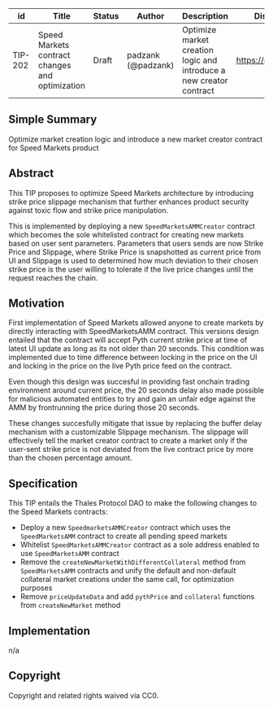 | id | Title | Status | Author | Description | Discussions to | Created |
| ----------- | ----------- | ----------- | ----------- | ----------- | ----------- | ----------- |
| TIP-202 | Speed Markets contract changes and optimization | Draft | padzank (@padzank) | Optimize market creation logic and introduce a new creator contract | https://discord.gg/thales | 2024-05-17


## Simple Summary

Optimize market creation logic and introduce a new market creator contract for Speed Markets product

## Abstract

This TIP proposes to optimize Speed Markets architecture by introducing strike price slippage mechanism that further enhances product security against toxic flow and strike price manipulation.  
  
This is implemented by deploying a new `SpeedMarketsAMMCreator` contract which becomes the sole whitelisted contract for creating new markets based on user sent parameters. Parameters that users sends are now Strike Price and Slippage, where Strike Price is snapshotted as current price from UI and Slippage is used to determined how much deviation to their chosen strike price is the user willing to tolerate if the live price changes until the request reaches the chain.
  
## Motivation
 
First implementation of Speed Markets allowed anyone to create markets by directly interacting with SpeedMarketsAMM contract. This versions design entailed that the contract will accept Pyth current strike price at time of latest UI update as long as its not older than 20 seconds. This condition was implemented due to time difference between locking in the price on the UI and locking in the price on the live Pyth price feed on the contract.  
  
Even though this design was succesful in providing fast onchain trading environment around current price, the 20 seconds delay also made possible for malicious automated entities to try and gain an unfair edge against the AMM by frontrunning the price during those 20 seconds.  
  
These changes succesfully mitigate that issue by replacing the buffer delay mechanism with a customizable Slippage mechanism. The slippage will effectively tell the market creator contract to create a market only if the user-sent strike price is not deviated from the live contract price by more than the chosen percentage amount.
## Specification 

This TIP entails the Thales Protocol DAO to make the following changes to the Speed Markets contracts:

- Deploy a new `SpeedmarketsAMMCreator` contract which uses the `SpeedMarketsAMM` contract to create all pending speed markets
- Whitelist `SpeedMarketsAMMCreator` contract as a sole address enabled to use `SpeedMarketsAMM` contract
- Remove the `createNewMarketWithDifferentCollateral` method from `SpeedMarketsAMM` contracts and unify the default and non-default collateral market creations under the same call, for optimization purposes
- Remove `priceUpdateData` and add `pythPrice` and `collateral` functions from `createNewMarket` method

## Implementation

n/a

## Copyright
 
Copyright and related rights waived via CC0.